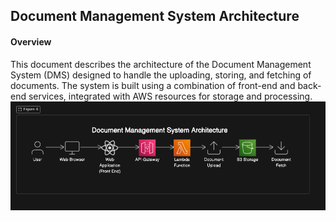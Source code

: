 ## Document Management System Architecture

#### Overview

This document describes the architecture of the Document Management System (DMS) designed to handle the uploading, storing, and fetching of documents. The system is built using a combination of front-end and back-end services, integrated with AWS resources for storage and processing.
![Document Management](./images/infraImage.png)

